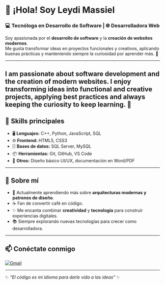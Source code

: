 # 👋 ¡Hola! Soy Leydi Massiel

### 💻 Tecnóloga en Desarrollo de Software | 🌐 Desarrolladora Web

Soy apasionada por el **desarrollo de software** y la **creación de websites modernos**.  
Me gusta transformar ideas en proyectos funcionales y creativos, aplicando buenas prácticas y manteniendo siempre la curiosidad por aprender más. 🚀  

---

I am passionate about software development and the creation of modern websites.
I enjoy transforming ideas into functional and creative projects, applying best practices and always keeping the curiosity to keep learning. 🚀
---

## 🚀 Skills principales  

- 🖥️ **Lenguajes:** C++, Python, JavaScript, SQL  
- 🌐 **Frontend:** HTML5, CSS3  
- 🗄️ **Bases de datos:** SQL Server, MySQL  
- 📦 **Herramientas:** Git, GitHub, VS Code  
- 🎨 **Otros:** Diseño básico UI/UX, documentación en Word/PDF  

---

## 🌟 Sobre mí  

- 🔭 Actualmente aprendiendo más sobre **arquitecturas modernas y patrones de diseño**.  
- ☕ Fan de convertir café en código.  
- ✨ Me encanta combinar **creatividad** y **tecnología** para construir experiencias digitales.  
- 📚 Siempre explorando nuevas tecnologías para crecer como desarrolladora.



---

## 📫 Conéctate conmigo  

[![Gmail](https://img.shields.io/badge/Gmail-red?logo=gmail&logoColor=white)](mailto:leidymasieldiaz@gmail.com)  


---
✨ *“El código es mi idioma para darle vida a las ideas”* ✨
